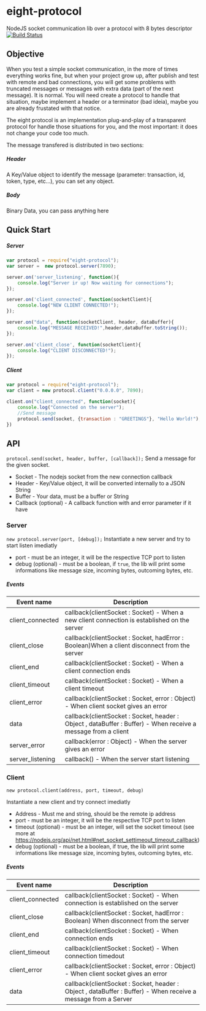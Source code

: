 # eight-protocol
NodeJS socket communication lib over a protocol with 8 bytes descriptor [![Build Status](https://travis-ci.org/irineu/eight-protocol.svg?branch=master)](https://travis-ci.org/irineu/eight-protocol)

## Objective
When you test a simple socket communication, in the more of times everything works fine, but when your project grow up, after publish and test with remote and bad connections, you will get some problems with truncated messages or messages with extra data (part of the next message). It is normal. You will need create a protocol to handle that situation, maybe implement a header or a terminator (bad ideia), maybe you are already frustated with that notice.

The eight protocol is an implementation plug-and-play of a transparent protocol for handle those situations for you, and the most important: it does not change your code too much.

The message transfered is distributed in two sections:
##### Header
A Key/Value object to identify the message (parameter: transaction, id, token, type, etc...), you can set any object.
##### Body
Binary Data, you can pass anything here

## Quick Start

##### Server
```javascript
var protocol = require("eight-protocol");
var server =  new protocol.server(7890);

server.on('server_listening', function(){
	console.log("Server ir up! Now waiting for connections");
});

server.on('client_connected', function(socketClient){
	console.log("NEW CLIENT CONNECTED!");
});

server.on("data", function(socketClient, header, dataBuffer){
	console.log("MESSAGE RECEIVED!",header,dataBuffer.toString());
});

server.on('client_close', function(socketClient){
	console.log("CLIENT DISCONNECTED!");
});
```

##### Client
```javascript
var protocol = require("eight-protocol");
var client = new protocol.client("0.0.0.0", 7890);

client.on("client_connected", function(socket){
	console.log("Connected on the server");
	//Send message
	protocol.send(socket, {transaction : "GREETINGS"}, "Hello World!");
})
```

## API

`protocol.send(socket, header, buffer, [callback]);`
Send a message for the given socket.
* Socket - The nodejs socket from the new connection callback
* Header - Key/Value object, it will be converted internally to a JSON String
* Buffer - Your data, must be a buffer or String
* Callback (optional) - A callback function with and error parameter if it have

### Server
`new protocol.server(port, [debug]);`
Instantiate a new server and try to start listen imediatly
* port - must be an integer, it will be the respective TCP port to listen
* debug (optional) - must be a boolean, if `true`, the lib will print some informations like message size, incoming bytes, outcoming bytes, etc.
 
##### Events

| Event name       | Description                  |
|------------------|---------------------------------------------------------------------------------------------------------------|
| client_connected | callback(clientSocket : Socket) - When a new client connection is established on the server                   |
| client_close     | callback(clientSocket : Socket, hadError : Boolean)When a client disconnect from the server                   |
| client_end       | callback(clientSocket : Socket) - When a client connection ends                                               |
| client_timeout   | callback(clientSocket : Socket) - When a client timeout                                                       |
| client_error     | callback(clientSocket : Socket, error : Object) - When client socket gives an error                           |
| data             | callback(clientSocket : Socket, header : Object , dataBuffer : Buffer) - When receive a message from a client |
| server_error     | callback(error : Object) - When the server gives an error                                                     |
| server_listening | callback() - When the server start listening                                                                  |

### Client

`new protocol.client(address, port, timeout, debug)`

Instantiate a new client and try connect imediatly

* Address - Must me and string, should be the remote ip address
* port - must be an integer, it will be the respective TCP port to listen
* timeout (optional) - must be an integer, will set the socket timeout (see more at https://nodejs.org/api/net.html#net_socket_settimeout_timeout_callback)
* debug (optional) - must be a boolean, if true, the lib will print some informations like message size, incoming bytes, outcoming bytes, etc.

##### Events

| Event name       | Description                                                                                                   |
|------------------|---------------------------------------------------------------------------------------------------------------|
| client_connected | callback(clientSocket : Socket) - When connection is established on the server                                |
| client_close     | callback(clientSocket : Socket, hadError : Boolean) When disconnect from the server                           |
| client_end       | callback(clientSocket : Socket) - When connection ends                                                        |
| client_timeout   | callback(clientSocket : Socket) - When connection timedout                                                    |
| client_error     | callback(clientSocket : Socket, error : Object) - When client socket gives an error                           |
| data             | callback(clientSocket : Socket, header : Object , dataBuffer : Buffer) - When receive a message from a Server |